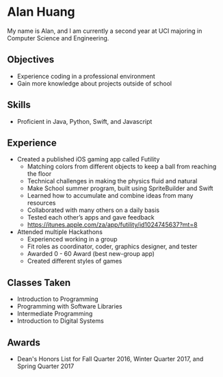 # Alan Huang
My name is Alan, and I am currently a second year at UCI majoring in Computer Science and Engineering.

## Objectives
* Experience coding in a professional environment
* Gain more knowledge about projects outside of school

## Skills
* Proficient in Java, Python, Swift, and Javascript

## Experience
* Created a published iOS gaming app called Futility
  * Matching colors from different objects to keep a ball from reaching the floor
  * Technical challenges in making the physics fluid and natural
  * Make School summer program, built using SpriteBuilder and Swift
  * Learned how to accumulate and combine ideas from many resources
  * Collaborated with many others on a daily basis
  * Tested each other’s apps and gave feedback
  * https://itunes.apple.com/za/app/futility/id1024745637?mt=8
* Attended multiple Hackathons
  * Experienced working in a group
  * Fit roles as coordinator, coder, graphics designer, and tester
  * Awarded 0 - 60 Award (best new-group app)
  * Created different styles of games

## Classes Taken
* Introduction to Programming
* Programming with Software Libraries
* Intermediate Programming
* Introduction to Digital Systems


## Awards
* Dean's Honors List for Fall Quarter 2016, Winter Quarter 2017, and Spring Quarter 2017

